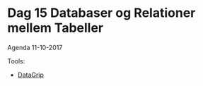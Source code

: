 # Dag 15 Databaser og Relationer mellem Tabeller
Agenda 11-10-2017

Tools:
* [DataGrip](https://www.jetbrains.com/datagrip/?fromMenu)

<!--
Exercises:
* [Zalando](https://docs.google.com/document/d/1vI-ydhc2TizLkENeCZUhEo41OTKvkHDu9HPNuznWNd8/pub)

-->

